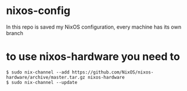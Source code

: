 # nixos-config
In this repo is saved my NixOS configuration, every machine has its own branch

# to use nixos-hardware you need to
```
$ sudo nix-channel --add https://github.com/NixOS/nixos-hardware/archive/master.tar.gz nixos-hardware
$ sudo nix-channel --update
```
